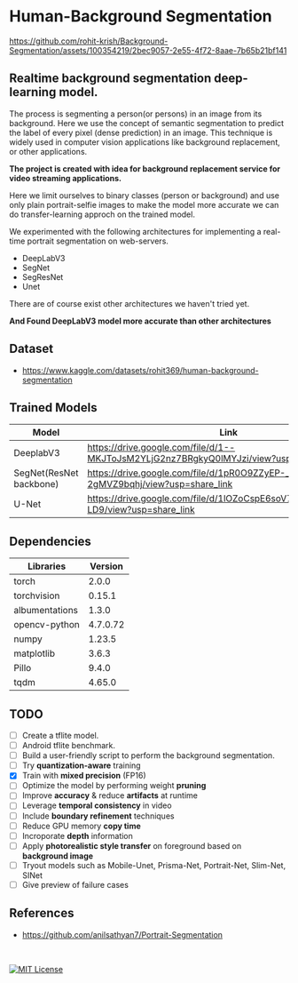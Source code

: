 # Human-Background Segmentation

https://github.com/rohit-krish/Background-Segmentation/assets/100354219/2bec9057-2e55-4f72-8aae-7b65b21bf141

## Realtime background segmentation deep-learning model.

The process is segmenting a person(or persons) in an image from its background. Here we use the concept of semantic segmentation to predict the label of every pixel (dense prediction) in an image. This technique is widely used in computer vision applications like background replacement, or other applications.

**The project is created with idea for background replacement service for video streaming applications.**

Here we limit ourselves to binary classes (person or background) and use only plain portrait-selfie images to make the model more accurate we can do transfer-learning approch on the trained model.

We experimented with the following architectures for implementing a real-time portrait segmentation on web-servers.
- DeepLabV3
- SegNet
- SegResNet
- Unet

There are of course exist other architectures we haven't tried yet.

__And Found DeepLabV3 model more accurate than other architectures__

## Dataset
- https://www.kaggle.com/datasets/rohit369/human-background-segmentation

## Trained Models
| Model                   | Link                                                                                  | Size |
|-------------------------|---------------------------------------------------------------------------------------|--|
| DeeplabV3               | https://drive.google.com/file/d/1--MKJToJsM2YLjG2nz7BRgkyQ0lMYJzi/view?usp=share_link |  |
| SegNet(ResNet backbone) | https://drive.google.com/file/d/1pR0O9ZZyEP-_aUSR_MiJn-2gMVZ9bqhj/view?usp=share_link |  |
| U-Net                   | https://drive.google.com/file/d/1lOZoCspE6soV73Oadini_KEF8lYL-LD9/view?usp=share_link |  |


## Dependencies

| Libraries      | Version  |
|--------------- |--------- |
| torch          | 2.0.0    |
| torchvision    | 0.15.1   |
| albumentations | 1.3.0    |
| opencv-python  | 4.7.0.72 |
| numpy          | 1.23.5   |
| matplotlib     | 3.6.3    |
| Pillo          | 9.4.0    |
| tqdm           | 4.65.0   |


## TODO

- [ ] Create a tflite model.
- [ ] Android tflite benchmark.
- [ ] Build a user-friendly script to perform the background segmentation.
- [ ] Try **quantization-aware** training
- [x] Train with **mixed precision** (FP16) 
- [ ] Optimize the model by performing weight **pruning**
- [ ] Improve **accuracy** & reduce **artifacts** at runtime
- [ ] Leverage **temporal consistency** in video
- [ ] Include **boundary refinement** techniques
- [ ] Reduce GPU memory **copy time**
- [ ] Incroporate **depth** information
- [ ] Apply **photorealistic style transfer** on foreground based on **background image**
- [ ] Tryout models such as Mobile-Unet, Prisma-Net, Portrait-Net, Slim-Net, SINet
- [ ] Give preview of failure cases

## References

- https://github.com/anilsathyan7/Portrait-Segmentation

<br>

[![MIT License](https://img.shields.io/badge/License-MIT-green.svg)](./LICENSE)
